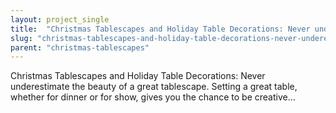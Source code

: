 ```yaml
---
layout: project_single
title:  "Christmas Tablescapes and Holiday Table Decorations: Never underestimate the beauty of a great tablescape. Setting a great table, whether for dinner or for show, gives you the chance to be creative..."
slug: "christmas-tablescapes-and-holiday-table-decorations-never-underestimate-the-beauty-of-a-great-tablescape-setting"
parent: "christmas-tablescapes"
---
```

Christmas Tablescapes and Holiday Table Decorations: Never underestimate the beauty of a great tablescape. Setting a great table, whether for dinner or for show, gives you the chance to be creative...
